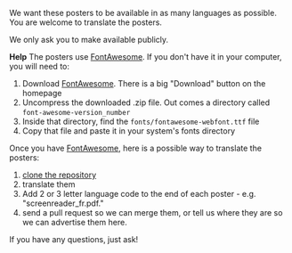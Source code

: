 We want these posters to be available in as many languages as possible. You are welcome to translate the posters.

We only ask you to make available publicly.

**Help**
The posters use [FontAwesome](http://fontawesome.io/). If you don't have it in your computer, you will need to:

1. Download [FontAwesome](http://fontawesome.io/). There is a big "Download" button on the homepage
2. Uncompress the downloaded .zip file. Out comes a directory called <code>font-awesome-version_number</code>
3. Inside that directory, find the <code>fonts/fontawesome-webfont.ttf</code> file
4. Copy that file and paste it in your system's fonts directory

Once you have [FontAwesome](http://fontawesome.io/), here is a possible way to translate the posters:

1. [clone the repository](https://github.com/UKHomeOffice/posters)
2. translate them
3. Add 2 or 3 letter language code to the end of each poster - e.g. "screenreader_fr.pdf."
4. send a pull request so we can merge them, or tell us where they are so we can advertise them here.

If you have any questions, just ask!
